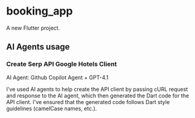 # booking_app

A new Flutter project.

## AI Agents usage 

### Create Serp API Google Hotels Client

AI Agent: Github Copilot Agent + GPT-4.1

I've used AI agents to help create the API client by passing cURL request and response to the AI agent, which then generated the Dart code for the API client. I've ensured that the generated code follows Dart style guidelines (camelCase names, etc.).
